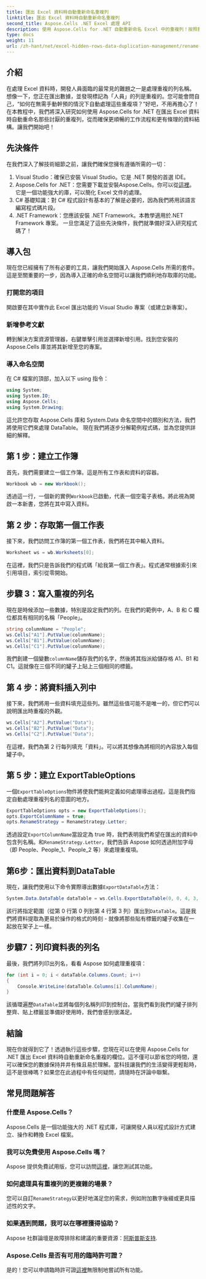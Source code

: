 ```yaml
---
title: 匯出 Excel 資料時自動重新命名重複列
linktitle: 匯出 Excel 資料時自動重新命名重複列
second_title: Aspose.Cells .NET Excel 處理 API
description: 使用 Aspose.Cells for .NET 自動重新命名 Excel 中的重複列！按照我們的逐步指南輕鬆簡化您的資料匯出。
type: docs
weight: 11
url: /zh-hant/net/excel-hidden-rows-data-duplication-management/rename-duplicate-columns-automatically-while-exporting-worksheet-data-in-excel/
---
```

## 介紹
在處理 Excel 資料時，開發人員面臨的最常見的難題之一是處理重複的列名稱。想像一下，您正在匯出數據，並發現標記為「人員」的列是重複的。您可能會問自己，“如何在無需手動幹預的情況下自動處理這些重複項？”好吧，不用再擔心了！在本教程中，我們將深入研究如何使用 Aspose.Cells for .NET 在匯出 Excel 資料時自動重命名那些討厭的重複列，從而確保更順暢的工作流程和更有條理的資料結構。讓我們開始吧！
## 先決條件
在我們深入了解技術細節之前，讓我們確保您擁有遵循所需的一切：
1. Visual Studio：確保已安裝 Visual Studio。它是 .NET 開發的首選 IDE。
2. Aspose.Cells for .NET：您需要下載並安裝Aspose.Cells。你可以從[這裡](https://releases.aspose.com/cells/net/)。它是一個功能強大的庫，可以簡化 Excel 文件的處理。
3. C# 基礎知識：對 C# 程式設計有基本的了解是必要的，因為我們將用該語言編寫程式碼片段。
4. .NET Framework：您應該安裝 .NET Framework。本教學適用於.NET Framework 專案。
一旦您滿足了這些先決條件，我們就準備好深入研究程式碼了！
## 導入包
現在您已經擁有了所有必要的工具，讓我們開始匯入 Aspose.Cells 所需的套件。這是至關重要的一步，因為導入正確的命名空間可以讓我們順利地存取庫的功能。
### 打開您的項目
開啟要在其中實作此 Excel 匯出功能的 Visual Studio 專案（或建立新專案）。 
### 新增參考文獻
轉到解決方案資源管理器，右鍵單擊引用並選擇新增引用。找到您安裝的 Aspose.Cells 庫並將其新增至您的專案。 
### 導入命名空間
在 C# 檔案的頂部，加入以下 using 指令：
```csharp
using System;
using System.IO;
using Aspose.Cells;
using System.Drawing;
```
這允許您存取 Aspose.Cells 庫和 System.Data 命名空間中的類別和方法，我們將使用它們來處理 DataTable。
現在我們將逐步分解範例程式碼，並為您提供詳細的解釋。
## 第 1 步：建立工作簿
首先，我們需要建立一個工作簿。這是所有工作表和資料的容器。
```csharp
Workbook wb = new Workbook();
```
透過這一行，一個新的實例`Workbook`已啟動，代表一個空電子表格。將此視為開啟一本新書，您將在其中寫入資料。
## 第 2 步：存取第一個工作表
接下來，我們訪問工作簿的第一個工作表，我們將在其中輸入資料。
```csharp
Worksheet ws = wb.Worksheets[0];
```
在這裡，我們只是告訴我們的程式碼「給我第一個工作表」。程式通常根據索引來引用項目，索引從零開始。
## 步驟 3：寫入重複的列名
現在是時候添加一些數據，特別是設定我們的列。在我們的範例中，A、B 和 C 欄位都具有相同的名稱「People」。
```csharp
string columnName = "People";
ws.Cells["A1"].PutValue(columnName);
ws.Cells["B1"].PutValue(columnName);
ws.Cells["C1"].PutValue(columnName);
```
我們創建一個變數`columnName`儲存我們的名字，然後將其指派給儲存格 A1、B1 和 C1。這就像在三個不同的罐子上貼上三個相同的標籤。
## 第 4 步：將資料插入列中
接下來，我們將用一些資料填充這些列。雖然這些值可能不是唯一的，但它們可以說明匯出時重複的外觀。
```csharp
ws.Cells["A2"].PutValue("Data");
ws.Cells["B2"].PutValue("Data");
ws.Cells["C2"].PutValue("Data");
```
在這裡，我們為第 2 行每列填充「資料」。可以將其想像為將相同的內容放入每個罐子中。
## 第 5 步：建立 ExportTableOptions
一個`ExportTableOptions`物件將使我們能夠定義如何處理導出過程。這是我們指定自動處理重複列名的意圖的地方。
```csharp
ExportTableOptions opts = new ExportTableOptions();
opts.ExportColumnName = true;
opts.RenameStrategy = RenameStrategy.Letter;
```
透過設定`ExportColumnName`當設定為 true 時，我們表明我們希望在匯出的資料中包含列名稱。和`RenameStrategy.Letter`，我們告訴 Aspose 如何透過附加字母（即 People、People_1、People_2 等）來處理重複項。
## 第6步：匯出資料到DataTable
現在，讓我們使用以下命令實際導出數據`ExportDataTable`方法：
```csharp
System.Data.DataTable dataTable = ws.Cells.ExportDataTable(0, 0, 4, 3, opts);
```
該行將指定範圍（從第 0 行第 0 列到第 4 行第 3 列）匯出到`DataTable`。這是我們將資料提取為更易於操作的格式的時刻 - 就像將那些貼有標籤的罐子收集在一起放在架子上一樣。
## 步驟7：列印資料表的列名
最後，我們將列印出列名，看看 Aspose 如何處理重複項：
```csharp
for (int i = 0; i < dataTable.Columns.Count; i++)
{
    Console.WriteLine(dataTable.Columns[i].ColumnName);
}
```
該循環遍歷`DataTable`並將每個列名稱列印到控制台。當我們看到我們的罐子排列整齊、貼上標籤並準備好使用時，我們會感到很滿足。
## 結論
現在你就得到它了！透過執行這些步驟，您現在可以在使用 Aspose.Cells for .NET 匯出 Excel 資料時自動重新命名重複的欄位。這不僅可以節省您的時間，還可以確保您的數據保持井井有條且易於理解。當科技讓我們的生活變得更輕鬆時，這不是很棒嗎？如果您在此過程中有任何疑問，請隨時在評論中聯繫。
## 常見問題解答
### 什麼是 Aspose.Cells？
Aspose.Cells 是一個功能強大的 .NET 程式庫，可讓開發人員以程式設計方式建立、操作和轉換 Excel 檔案。
### 我可以免費使用 Aspose.Cells 嗎？
 Aspose 提供免費試用版，您可以訪問[這裡](https://releases.aspose.com/)，讓您測試其功能。
### 如何處理具有重複列的更複雜的場景？
您可以自訂`RenameStrategy`以更好地滿足您的需求，例如附加數字後綴或更具描述性的文字。
### 如果遇到問題，我可以在哪裡獲得協助？
 Aspose 社群論壇是故障排除和建議的重要資源：[阿斯普斯支持](https://forum.aspose.com/c/cells/9).
### Aspose.Cells 是否有可用的臨時許可證？
是的！您可以申請臨時許可證[這裡](https://purchase.aspose.com/temporary-license/)無限制地嘗試所有功能。